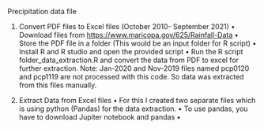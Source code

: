 Precipitation data file

1.	Convert PDF files to Excel files (October 2010- September 2021)
•	Download files from https://www.maricopa.gov/625/Rainfall-Data
•	Store the PDF file in a folder (This would be an input folder for R script)
•	Install R and R studio and open the provided script
•	Run the R script folder_data_extraction.R  and convert the data from PDF to excel for further extraction.
	Note: Jan-2020 and Nov-2019 files named pcp0120 and pcp1119 are not processed with this code. So data was extracted from this files manually.

2.	Extract Data from Excel files
•	For this I created two separate files which is using python (Pandas) for the data extraction.
•	To use pandas, you have to download Jupiter notebook and pandas
• 
